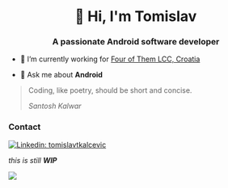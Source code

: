 <h1 align="center">👋 Hi, I'm Tomislav</h1>

<h3 align="center">A passionate Android software developer</h3>


- 🔭 I’m currently working for [Four of Them LCC, Croatia](https://4ofthem.eu/)

- 💬 Ask me about **Android**


> Coding, like poetry, should be short and concise.
> 
> *Santosh Kalwar*


### Contact

[![Linkedin: tomislavtkalcevic](https://img.shields.io/badge/-tomislavtkalcevic-blue?style=flat-square&logo=Linkedin&logoColor=white&link=https://www.linkedin.com/in/tomislavtkalcevic)](https://www.linkedin.com/in/tomislavtkalcevic)

*this is still **WIP***

![](https://komarev.com/ghpvc/?username=ttkalcevic&label=Profile%20views&color=0e75b6&style=for-the-badge&abbreviated=true&color=brightgreen)


<!--START_SECTION:waka-->
<!--END_SECTION:waka-->
